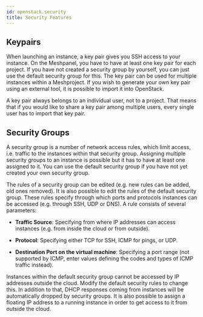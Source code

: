 ```yaml
---
id: openstack.security
title: Security Features
---
```

## Keypairs

When launching an instance, a key pair gives you SSH access to your instance. On the Meshpanel, you have to have at least one key pair for each project. If you have not created a security group by yourself, you can just use the default security group for this. The key pair can be used for multiple instances within a Meshproject. If you wish to generate your own key pair using an external tool, it is possible to import it into OpenStack.

A key pair always belongs to an individual user, not to a project. That means that if you would like to share a key pair among multiple users, every single user has to import that key pair.

## Security Groups

A security group is a number of network access rules, which limit access, i.e. traffic to the instances within that security group. Assigning multiple security groups to an instance is possible but it has to have at least one assigned to it. You can use the default security group if you have not yet created your own security group.

The rules of a security group can be edited \(e.g. new rules can be added, old ones removed\). It is also possible to edit the rules of the default security group. These rules specify  through which ports and protocols instances can be accessed \(e.g. through SSH, UDP or DNS\). A rule consists of several parameters:

* **Traffic Source**: Specifying from where IP addresses can access instances \(e.g. from inside the cloud or from outside\).

* **Protocol**: Specifying either TCP for SSH, ICMP for pings, or UDP.

* **Destination Port on the virtual machine**: Specifying a port range \(not supported by ICMP, enter values defining the codes and types of ICMP traffic instead\).

Instances within the default security group cannot be accessed by IP addresses outside the cloud. Modify the default security rules to change this. In addition to that, DHCP responses coming from instances will be automatically dropped by security groups. It is also possible to assign a floating IP address to a running instance in order to get access to it from outside the cloud.

